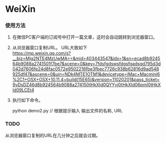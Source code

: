# WeiXin

### 使用方法

1. 在微信PC客户端的订阅号中打开一篇文章，这时会自动跳转到浏览器窗口。   
2. 从浏览器窗口复制URL。 URL大致如下     
	https://mp.weixin.qq.com/s?__biz=Mjg2NTE4MzUwMA==&mid=403443547&idx=1&sn=ecad8b924564b9088a2741501f7be7&scene=0&key=7fdsfgdswsfdgsfgadsgd795d3d042d7606fe24d8fac0572e9502216fbe3fbec7726c938b62816d9ad548925df47&ascene=0&uin=NDk4MTE1OTM1&devicetype=iMac+Macmini6%2C1+OSX+OSX+10.11.4+build(15E65)&version=11020201&pass_ticket=9vDsDZ46d8b924564b9088a274150tHkXId0QYYyj0tHkXId06pmI0tHkXId09LCEt4   
3. 执行如下命令。   
	
	python demo2.py
    // 根据提示输入 输出文件的名称, URL



### TODO
	
从浏览器窗口复制的URL在几分钟之后就会过期。
